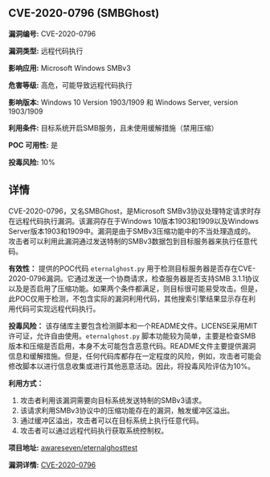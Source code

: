 ## CVE-2020-0796 (SMBGhost)

**漏洞编号:** CVE-2020-0796

**漏洞类型:** 远程代码执行

**影响应用:** Microsoft Windows SMBv3

**危害等级:** 高危，可能导致远程代码执行

**影响版本:** Windows 10 Version 1903/1909 和 Windows Server, version 1903/1909

**利用条件:** 目标系统开启SMB服务，且未使用缓解措施（禁用压缩）

**POC 可用性:** 是

**投毒风险:** 10%

## 详情

CVE-2020-0796，又名SMBGhost，是Microsoft SMBv3协议处理特定请求时存在远程代码执行漏洞。该漏洞存在于Windows 10版本1903和1909以及Windows Server版本1903和1909中。漏洞是由于SMBv3压缩功能中的不当处理造成的。攻击者可以利用此漏洞通过发送特制的SMBv3数据包到目标服务器来执行任意代码。

**有效性：**
提供的POC代码 `eternalghost.py` 用于检测目标服务器是否存在CVE-2020-0796漏洞。它通过发送一个协商请求，检查服务器是否支持SMB 3.1.1协议以及是否启用了压缩功能。如果两个条件都满足，则目标很可能易受攻击。但是，此POC仅用于检测，不包含实际的漏洞利用代码，其他搜索引擎结果显示存在利用代码可实现远程代码执行。

**投毒风险：**
该存储库主要包含检测脚本和一个README文件。LICENSE采用MIT许可证，允许自由使用。`eternalghost.py` 脚本功能较为简单，主要是检查SMB版本和压缩是否启用，本身不太可能包含恶意代码。README文件主要提供漏洞信息和缓解措施。但是，任何代码库都存在一定程度的风险，例如，攻击者可能会修改脚本以进行信息收集或进行其他恶意活动。因此，将投毒风险评估为10%。

**利用方式：**
1.  攻击者利用该漏洞需要向目标系统发送特制的SMBv3请求。
2.  该请求利用SMBv3协议中的压缩功能存在的漏洞，触发缓冲区溢出。
3.  通过缓冲区溢出，攻击者可以在目标系统上执行任意代码。
4.  攻击者可以通过远程代码执行获取系统控制权。

**项目地址:** [awareseven/eternalghosttest](https://github.com/awareseven/eternalghosttest)

**漏洞详情:** [CVE-2020-0796](https://nvd.nist.gov/vuln/detail/CVE-2020-0796)